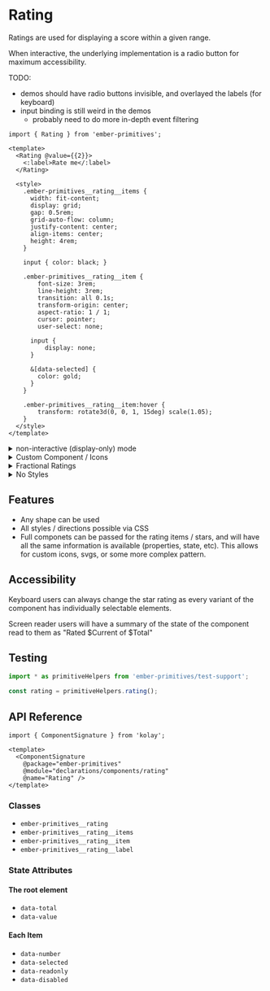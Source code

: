 # Rating

Ratings are used for displaying a score within a given range.

When interactive, the underlying implementation is a radio button for maximum accessibility.

TODO:
- demos should have radio buttons invisible, 
  and overlayed the labels (for keyboard)
- input binding is still weird in the demos
  - probably need to do more in-depth event filtering

<div class="featured-demo">

```gjs live preview no-shadow
import { Rating } from 'ember-primitives';

<template>
  <Rating @value={{2}}>
    <:label>Rate me</:label>
  </Rating>

  <style>
    .ember-primitives__rating__items {
      width: fit-content;
      display: grid;
      gap: 0.5rem;
      grid-auto-flow: column;
      justify-content: center;
      align-items: center;
      height: 4rem;
    }

    input { color: black; }

    .ember-primitives__rating__item {
        font-size: 3rem;
        line-height: 3rem;
        transition: all 0.1s;
        transform-origin: center;
        aspect-ratio: 1 / 1;
        cursor: pointer;
        user-select: none;

      input {
          display: none;
      }

      &[data-selected] {
        color: gold;
      }
    } 

    .ember-primitives__rating__item:hover {
        transform: rotate3d(0, 0, 1, 15deg) scale(1.05);
    } 
  </style>
</template>
```

</div>

<details><summary>non-interactive (display-only) mode</summary>
<div class="featured-demo">

```gjs live preview 
import { Rating } from 'ember-primitives';

<template>
  <Rating @value={{2}} @interactive={{false}} />
  <Rating @value={{4}} @interactive={{false}}>
    <:label as |rating|>
      {{rating.value}} of {{rating.total}}
    </:label>
  </Rating>
  {{!--
  <Rating @value={{3}} @interactive={{false}} as |rating|>
    <rating.Stars />
    <rating.Label as |state|>
      {{state.value}} of {{state.total}}
    </rating.Label>
  </Rating>
  --}}

  <style>
    fieldset { border: none; padding: 0; }
    .ember-primitives__rating {
      width: fit-content;
      display: grid;
      gap: 0.5rem;
      grid-auto-flow: column;
      justify-content: center;
      align-items: center;
      height: 4rem;
    }

    input { color: black; }

    .ember-primitives__rating__item {
        font-size: 3rem;
        line-height: 3rem;
        transition: all 0.1s;
        transform-origin: center;
        aspect-ratio: 1 / 1;
        cursor: pointer;
        user-select: none;

      input {
          display: none;
      }

      &[data-selected] {
        color: gold;
      }
    } 

    .ember-primitives__rating__item:hover {
        transform: rotate3d(0, 0, 1, 15deg) scale(1.05);
    } 

    [visually-hidden] {
      position: absolute;
      border: 0;
      width: 1px;
      height: 1px;
      padding: 0;
      margin: -1px;
      overflow: hidden;
      clip: rect(0, 0, 0, 0);
      white-space: nowrap;
      word-wrap: normal;
    }
  </style>
</template>
```

</div>
</details>
<details><summary>Custom Component / Icons</summary>
<div class="featured-demo">

```gjs live preview no-shadow
import { Rating } from 'ember-primitives';

const Icon = <template>
  <div ...attributes style={{if @isSelected "transform:rotate(180deg)"}}>
    {{@value}}
  </div>
</template>;


<template>
  <Rating id="demo3" @icon={{Icon}} />

  <style>
    #demo3 {
      .ember-primitives__rating {
        display: grid;
        gap: 0.5rem;
        grid-auto-flow: column;
        justify-content: center;
        align-items: center;
        height: 4rem;
      }

      .ember-primitives__rating__item label {
          font-size: 2rem;
          line-height: 2rem;
          transition: all 0.1s;
          transform-origin: center;
          cursor: pointer;
          user-select: none;
          font-family: monospace;
      } 

      .ember-primitives__rating__item label:hover {
          transform: rotate3d(0, 0, 1, 15deg) scale(1.05);
      } 
    }
  </style>
</template>
```

</div>
</details>
<details><summary>Fractional Ratings</summary>
<div class="featured-demo">

```gjs live preview
import { Rating } from 'ember-primitives';

const Star = <template>
    <div class="item">
        <span class="icon">★</span>
        <div class="overlay" style="--percent: {{@percentSelected}}%;"></div>
    </div>
  </template>;

<template>
  <Rating id="demo4" as |rating|>
    {{rating.value}} of {{rating.total}}<br>
    <input type="number" min=0 max={{rating.max}} step="0.25" name={{rating.name}} oninput><br>
    <rating.Stars @icon={{Star}} />
  </Rating>

  <style>
    #demo4 {
      .ember-primitives__rating__items {
        width: fit-content;
        display: grid;
        gap: 0.5rem;
        grid-auto-flow: column;
        justify-content: center;
        align-items: center;
        height: 4rem;
      }

      input { color: black; }

      .ember-primitives__rating__item {
          font-size: 3rem;
          line-height: 3rem;
          transition: all 0.1s;
          transform-origin: center;
          aspect-ratio: 1 / 1;
          cursor: pointer;
          user-select: none;

        input {
            display: none;
        }

        &[data-selected] {
          color: gold;
        }
      } 

      .ember-primitives__rating__item:hover {
          transform: rotate3d(0, 0, 1, 15deg) scale(1.05);
      } 

      .ember-primitives__rating__item .item {
          position: relative;
      }
      .overlay {
          width: var(--percent);
          height: 100%;
          background: red;
          position: absolute;
          top: 0;
          mix-blend-mode: color;
      }
    }

    fieldset { border: none; }
    [visually-hidden] {
      position: absolute;
      border: 0;
      width: 1px;
      height: 1px;
      padding: 0;
      margin: -1px;
      overflow: hidden;
      clip: rect(0, 0, 0, 0);
      white-space: nowrap;
      word-wrap: normal;
    }
  </style>
</template>
```

</div>
</details>
<details><summary>No Styles</summary>
<div class="featured-demo">

```gjs live preview
import { Rating } from 'ember-primitives';

const Star = <template>
    <div class="item">
        <span class="icon">★</span>
        <div class="overlay" style="--percent: {{@percentSelected}}%;"></div>
    </div>
  </template>;

<template>
  <Rating as |rating|>
    {{rating.value}} of {{rating.total}}<br>
    <rating.Stars @icon={{Star}} />
  </Rating>

  <style>
    /* just layout, since we don't want to use all the vertical space */
    .ember-primitives__rating__items {
      display: flex;
      gap: 1rem;
    }
  </style>
</template>
```

</div>
</details>

## Features

- Any shape can be used
- All styles / directions possible via CSS
- Full componets can be passed for the rating items / stars, and will have all the same information is available (properties, state, etc). This allows for custom icons, svgs, or some more complex pattern.

## Accessibility

Keyboard users can always change the star rating as every variant of the component has individually selectable elements.

Screen reader users will have a summary of the state of the component read to them as "Rated $Current of $Total"

## Testing

```ts
import * as primitiveHelpers from 'ember-primitives/test-support';

const rating = primitiveHelpers.rating();
```


## API Reference

```gjs live no-shadow
import { ComponentSignature } from 'kolay';

<template>
  <ComponentSignature 
    @package="ember-primitives" 
    @module="declarations/components/rating" 
    @name="Rating" />
</template>
```

### Classes

- `ember-primitives__rating`
- `ember-primitives__rating__items`
- `ember-primitives__rating__item`
- `ember-primitives__rating__label`

### State Attributes

#### The root element

- `data-total`
- `data-value`

#### Each Item

- `data-number`
- `data-selected`
- `data-readonly`
- `data-disabled`
